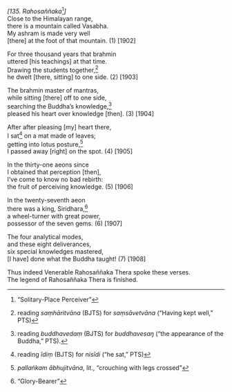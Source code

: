 *\[135. Rahosaññaka*[^1]*\]*  
Close to the Himalayan range,  
there is a mountain called Vasabha.  
My ashram is made very well  
\[there\] at the foot of that mountain. (1) \[1902\]

For three thousand years that brahmin  
uttered \[his teachings\] at that time.  
Drawing the students together,[^2]  
he dwelt \[there, sitting\] to one side. (2) \[1903\]

The brahmin master of mantras,  
while sitting \[there\] off to one side,  
searching the Buddha’s knowledge,[^3]  
pleased his heart over knowledge \[then\]. (3) \[1904\]

After after pleasing \[my\] heart there,  
I sat[^4] on a mat made of leaves;  
getting into lotus posture,[^5]  
I passed away \[right\] on the spot. (4) \[1905\]

In the thirty-one aeons since  
I obtained that perception \[then\],  
I’ve come to know no bad rebirth:  
the fruit of perceiving knowledge. (5) \[1906\]

In the twenty-seventh aeon  
there was a king, Siridhara,[^6]  
a wheel-turner with great power,  
possessor of the seven gems. (6) \[1907\]

The four analytical modes,  
and these eight deliverances,  
six special knowledges mastered,  
\[I have\] done what the Buddha taught! (7) \[1908\]

Thus indeed Venerable Rahosaññaka Thera spoke these verses.  
The legend of Rahosaññaka Thera is finished.

[^1]: “Solitary-Place Perceiver”

[^2]: reading *saṃhāritvāna* (BJTS) for *saṃsāvetvāna* (“Having kept well,” PTS)

[^3]: reading *buddhavedaṃ* (BJTS) for *buddhavesaŋ* (“the appearance of the Buddha,” PTS).

[^4]: reading *īdiṃ* (BJTS) for *nisīdi* (“he sat,” PTS)

[^5]: *pallaṅkam ābhujitvāna,* lit., “crouching with legs crossed”

[^6]: “Glory-Bearer”
